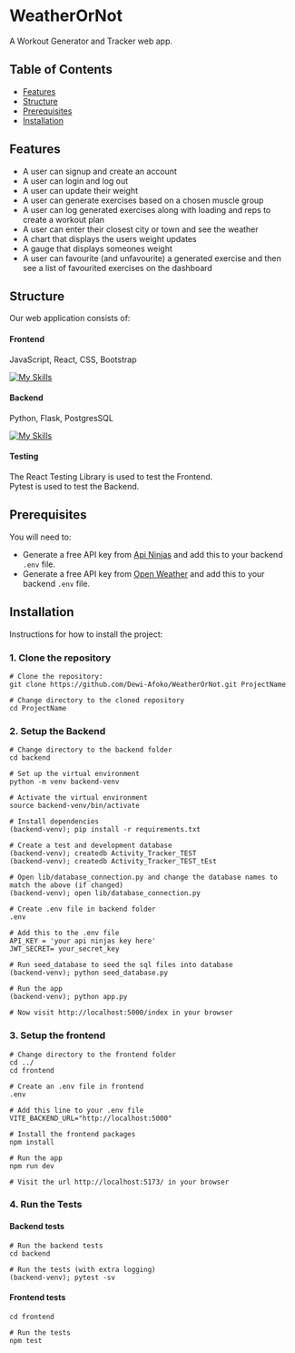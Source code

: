 
# WeatherOrNot

A Workout Generator and Tracker web app.

## Table of Contents

- [Features](#features)
- [Structure](#structure)
- [Prerequisites](#prerequisites)
- [Installation](#installation)

## Features
- A user can signup and create an account
- A user can login and log out 
- A user can update their weight
- A user can generate exercises based on a chosen muscle group
- A user can log generated exercises along with loading and reps to create a workout plan
- A user can enter their closest city or town and see the weather
- A chart that displays the users weight updates
- A gauge that displays someones weight
- A user can favourite (and unfavourite) a generated exercise and then see a list of favourited exercises on the dashboard

## Structure
Our web application consists of:

#### Frontend
JavaScript, React, CSS, Bootstrap  
  
[![My Skills](https://skillicons.dev/icons?i=js,react,css,bootstrap)](https://skillicons.dev)

#### Backend
Python, Flask, PostgresSQL  
  
[![My Skills](https://skillicons.dev/icons?i=python,flask,postgres)](https://skillicons.dev)

#### Testing

The React Testing Library is used to test the Frontend.  
Pytest is used to test the Backend.

## Prerequisites

You will need to: 
- Generate a free API key from [Api Ninjas](https://api-ninjas.com) and add this to your backend `.env` file.
- Generate a free API key from [Open Weather](https://openweathermap.org/api) and add this to your backend `.env` file.

## Installation

Instructions for how to install the project:

### 1. Clone the repository
```
# Clone the repository:
git clone https://github.com/Dewi-Afoko/WeatherOrNot.git ProjectName

# Change directory to the cloned repository
cd ProjectName
```

### 2. Setup the Backend
```
# Change directory to the backend folder
cd backend

# Set up the virtual environment
python -m venv backend-venv

# Activate the virtual environment
source backend-venv/bin/activate

# Install dependencies
(backend-venv); pip install -r requirements.txt

# Create a test and development database
(backend-venv); createdb Activity_Tracker_TEST
(backend-venv); createdb Activity_Tracker_TEST_tEst

# Open lib/database_connection.py and change the database names to match the above (if changed)
(backend-venv); open lib/database_connection.py

# Create .env file in backend folder
.env

# Add this to the .env file 
API_KEY = 'your api ninjas key here'
JWT_SECRET= your_secret_key

# Run seed_database to seed the sql files into database 
(backend-venv); python seed_database.py

# Run the app
(backend-venv); python app.py

# Now visit http://localhost:5000/index in your browser
```

### 3. Setup the frontend

```
# Change directory to the frontend folder
cd ../
cd frontend

# Create an .env file in frontend
.env

# Add this line to your .env file
VITE_BACKEND_URL="http://localhost:5000"

# Install the frontend packages
npm install 

# Run the app
npm run dev

# Visit the url http://localhost:5173/ in your browser
```

### 4. Run the Tests
  
#### Backend tests
```
# Run the backend tests
cd backend

# Run the tests (with extra logging)
(backend-venv); pytest -sv
```
  
#### Frontend tests
```
cd frontend

# Run the tests
npm test
```
